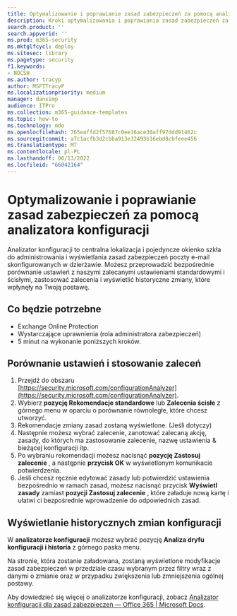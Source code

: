 ```yaml
---
title: Optymalizowanie i poprawianie zasad zabezpieczeń za pomocą analizatora konfiguracji
description: Kroki optymalizowania i poprawiania zasad zabezpieczeń za pomocą analizatora konfiguracji. Analizator konfiguracji to centralna lokalizacja i pojedyncze okienko szkła do administrowania i wyświetlania zasad zabezpieczeń poczty e-mail skonfigurowanych w dzierżawie.
search.product: ''
search.appverid: ''
ms.prod: m365-security
ms.mktglfcycl: deploy
ms.sitesec: library
ms.pagetype: security
f1.keywords:
- NOCSH
ms.author: tracyp
author: MSFTTracyP
ms.localizationpriority: medium
manager: dansimp
audience: ITPro
ms.collection: m365-guidance-templates
ms.topic: how-to
ms.technology: mdo
ms.openlocfilehash: 765eaffd2f57687c0ee16ace30aff97ddd91462c
ms.sourcegitcommit: a7c1acfb3d2cbba913e32493b16ebd8cbfeee456
ms.translationtype: MT
ms.contentlocale: pl-PL
ms.lasthandoff: 06/13/2022
ms.locfileid: "66042164"
---
```

# <a name="optimize-and-correct-security-policies-with-configuration-analyzer"></a>Optymalizowanie i poprawianie zasad zabezpieczeń za pomocą analizatora konfiguracji

Analizator konfiguracji to centralna lokalizacja i pojedyncze okienko szkła do administrowania i wyświetlania zasad zabezpieczeń poczty e-mail skonfigurowanych w dzierżawie. Możesz przeprowadzić bezpośrednie porównanie ustawień z naszymi zalecanymi ustawieniami standardowymi i ścisłymi, zastosować zalecenia i wyświetlić historyczne zmiany, które wpłynęły na Twoją postawę.

## <a name="what-youll-need"></a>Co będzie potrzebne
- Exchange Online Protection
- Wystarczające uprawnienia (rola administratora zabezpieczeń)
- 5 minut na wykonanie poniższych kroków.

## <a name="compare-settings-and-apply-recommendations"></a>Porównanie ustawień i stosowanie zaleceń
1. Przejdź do obszaru [https://security.microsoft.com/configurationAnalyzer](https://security.microsoft.com/configurationAnalyzer).
1. Wybierz **pozycję Rekomendacje standardowe** lub **Zalecenia ścisłe** z górnego menu w oparciu o porównanie równoległe, które chcesz utworzyć.
1. Rekomendacje zmiany zasad zostaną wyświetlone. (Jeśli dotyczy)
1. Następnie możesz wybrać zalecenie, zanotować zalecaną akcję, zasady, do których ma zastosowanie zalecenie, nazwę ustawienia & bieżącej konfiguracji itp.
1. Po wybraniu rekomendacji możesz nacisnąć **pozycję Zastosuj zalecenie** , a następnie **przycisk OK** w wyświetlonym komunikacie potwierdzenia.
1. Jeśli chcesz ręcznie edytować zasady lub potwierdzić ustawienia bezpośrednio w ramach zasad, możesz nacisnąć przycisk **Wyświetl zasady** zamiast **pozycji Zastosuj zalecenie** , które załaduje nową kartę i ułatwi ci bezpośrednie wprowadzenie do odpowiednich zasad.

## <a name="view-historical-configuration-changes"></a>Wyświetlanie historycznych zmian konfiguracji

W **analizatorze konfiguracji** możesz wybrać pozycję **Analiza dryfu konfiguracji i historia** z górnego paska menu.

Na stronie, która zostanie załadowana, zostaną wyświetlone modyfikacje zasad zabezpieczeń w przedziale czasu wybranym przez filtry wraz z danymi o zmianie oraz w przypadku zwiększenia lub zmniejszenia ogólnej postawy.

Aby dowiedzieć się więcej o analizatorze konfiguracji, zobacz [Analizator konfiguracji dla zasad zabezpieczeń — Office 365 | Microsoft Docs](../../office-365-security/configuration-analyzer-for-security-policies.md).
